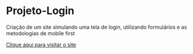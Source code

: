 # Projeto-Login

 Criação de um site simulando uma tela de login, utilizando formulários e as metodologias de mobile first

 <a href="https://pedro-castr.github.io/Projeto-Metanoia/">Clique aqui para visitar o site<a>
